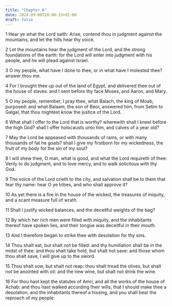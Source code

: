 ```yaml
---
title: "Chapter 6"
date: 2024-09-06T20:00:33+02:00
draft: false
---
```



1 Hear ye what the Lord saith: Arise, contend thou in judgment against the mountains, and let the hills hear thy voice.

2 Let the mountains hear the judgment of the Lord, and the strong foundations of the earth: for the Lord will enter into judgment with his people, and he will plead against Israel.

3 O my people, what have I done to thee, or in what have I molested thee? answer thou me.

4 For I brought thee up out of the land of Egypt, and delivered thee out of the house of slaves: and I sent before thy face Moses, and Aaron, and Mary.

5 O my people, remember, I pray thee, what Balach, the king of Moab, purposed: and what Balaam, the son of Beor, answered him, from Setim to Galgal, that thou mightest know the justice of the Lord.

6 What shall I offer to the Lord that is worthy? wherewith shall I kneel before the high God? shall I offer holocausts unto him, and calves of a year old?

7 May the Lord be appeased with thousands of rams, or with many thousands of fat he goats? shall I give my firstborn for my wickedness, the fruit of my body for the sin of my soul?

8 I will shew thee, O man, what is good, and what the Lord requireth of thee: Verily to do judgment, and to love mercy, and to walk solicitous with thy God.

9 The voice of the Lord crieth to the city, and salvation shall be to them that fear thy name: hear O ye tribes, and who shall approve it?

10 As yet there is a fire in the house of the wicked, the treasures of iniquity, and a scant measure full of wrath.

11 Shall I justify wicked balances, and the deceitful weights of the bag?

12 By which her rich men were filled with iniquity, and the inhabitants thereof have spoken lies, and their tongue was deceitful in their mouth.

13 And I therefore began to strike thee with desolation for thy sins.

14 Thou shalt eat, but shalt not be filled: and thy humiliation shall be in the midst of thee: and thou shalt take hold, but shalt not save: and those whom thou shalt save, I will give up to the sword.

15 Thou shalt sow, but shalt not reap: thou shalt tread the olives, but shalt not be anointed with oil: and the new wine, but shalt not drink the wine.

16 For thou hast kept the statutes of Amri, and all the works of the house of Achab: and thou hast walked according their wills, that I should make thee a desolation, and the inhabitants thereof a hissing, and you shall bear the reproach of my people.

